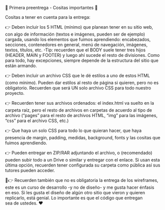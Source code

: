🚨 Primera preentrega - Cositas importantes 🚨

Cositas a tener en cuenta para la entrega:

👉 Deben incluir los 5 HTML (mínimo) que planean tener en su sitio web, con algo de información (textos e imágenes, pueden ser de ejemplo) cargada, usando los elementos que fuimos aprendiendo: encabezados, secciones, contenedores en general, menú de navegación, imágenes, textos, títulos, etc. -Tip: recuerden que el BODY suele tener tres hijos (HEADER, MAIN y FOOTER) y luego ahí sucede el resto de divisiones. Como para todo, hay excepciones, siempre depende de la estructura del sitio que están armando.

👉 Deben incluir un archivo CSS que le dé estilos a uno de estos HTML (como mínimo). Pueden dar estilos al resto de página si quieren, pero no es obligatorio. Recuerden que será UN solo archivo CSS para todo nuestro proyecto.

👉 Recuerden tener sus archivos ordenados: el index.html va suelto en la carpeta raíz, pero el resto de archivos en carpetas de acuerdo al tipo de archivo (“pages” para el resto de archivos HTML, “img” para las imágenes, “css” para el archivo CSS, etc.)

👉 Que haya un solo CSS para todo lo que quieran hacer, que haya presencia de margin, padding, medidas, background, fonts y las cositas que fuimos aprendiendo.

👉 Pueden entregar en ZIP/RAR adjuntando el archivo, o (recomendado) pueden subir todo a un Drive o similar y entregar con el enlace. Si usan esta última opción, recuerden tener configurada su carpeta como pública así sus tutores pueden acceder.

🚨👉 Recuerden también que no es obligatoria la entrega de los wireframes, este es un curso de desarrollo -y no de diseño- y me gusta hacer énfasis en eso. Si les gusta el diseño de algún otro sitio que vieron y quieren replicarlo, está genial. Lo importante es que el código que entregan sea de ustedes. ❤